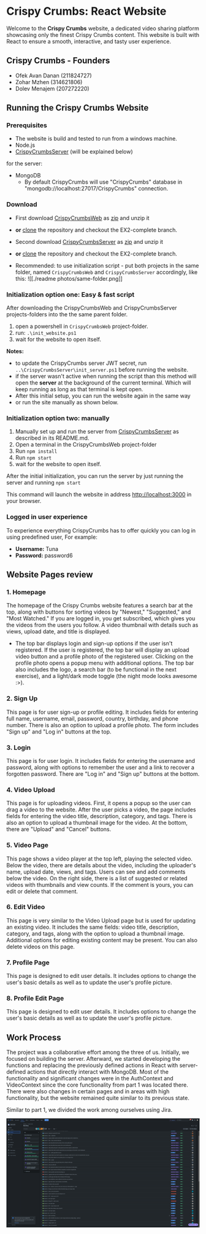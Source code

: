 # Crispy Crumbs: React Website

Welcome to the **Crispy Crumbs** website, a dedicated video sharing platform showcasing only the finest Crispy Crumbs content. This website is built with React to ensure a smooth, interactive, and tasty user experience.

## Crispy Crumbs - Founders

- Ofek Avan Danan (211824727)
- Zohar Mzhen (314621806)
- Dolev Menajem (207272220)

## Running the Crispy Crumbs Website

### Prerequisites

- The website is build and tested to run from a windows machine.
- Node.js
- [CrispyCrumbsServer](https://github.com/Mzhenian/CrispyCrumbsServer) (will be explained below)

for the server:

- MongoDB
  - By default CrispyCrumbs will use "CrispyCrumbs" database in "mongodb://localhost:27017/CrispyCrumbs" connection.

### Download

- First download [CrispyCrumbsWeb](https://github.com/Mzhenian/CrispyCrumbsWeb) as [zip](https://github.com/Mzhenian/CrispyCrumbsWeb/archive/refs/heads/EX2-main.zip) and unzip it
- **or** [clone](https://github.com/Mzhenian/CrispyCrumbsWeb.git) the repository and checkout the EX2-complete branch.
- Second download [CrispyCrumbsServer](https://github.com/Mzhenian/CrispyCrumbsServer) as [zip](https://github.com/Mzhenian/CrispyCrumbsServer/archive/refs/heads/main.zip) and unzip it
- **or** [clone](https://github.com/Mzhenian/CrispyCrumbsServer.git) the repository and checkout the EX2-complete branch.

- Recommended: to use initialization script - put both projects in the same folder, named `CrispyCrumbsWeb` and `CrispyCrumbsServer` accordingly, like this:
![[./readme photos/same-folder.png]]

### Initialization option one: Easy & fast script

After downloading the CrispyCrumbsWeb and CrispyCrumbsServer projects-folders into the the same parent folder.

1) open a powershell in `CrispyCrumbsWeb` project-folder.
2) run: `.\init_website.ps1`
3) wait for the website to open itself.

**Notes:**

- to update the CrispyCrumbs server JWT secret, run `..\CrispyCrumbsServer\init_server.ps1` before running the website.
- if the server wasn't active when running the script than this method will open the **server** at the background of the current terminal. Which will keep running as long as that terminal is kept open.
- After this initial setup, you can run the website again in the same way
- or run the site manually as shown below.

### Initialization option two: manually

1) Manually set up and run the server from [CrispyCrumbsServer](https://github.com/Mzhenian/CrispyCrumbsServer) as described in its README.md.
2) Open a terminal in the CrispyCrumbsWeb  project-folder
3) Run `npm install`
4) Run `npm start`
5) wait for the website to open itself.

After the initial initialization, you can run the server by just running the server and running `npm start`

This command will launch the website in address [http://localhost:3000](http://localhost:3000) in your browser.

### Logged in user experience

To experience everything CrispyCrumbs has to offer quickly you can log in using predefined user,  For example:

- **Username:** Tuna
- **Password:** password6

## Website Pages review

### 1. Homepage

The homepage of the Crispy Crumbs website features a search bar at the top, along with buttons for sorting videos by "Newest," "Suggested," and "Most Watched." If you are logged in, you get subscribed, which gives you the videos from the users you follow. A video thumbnail with details such as views, upload date, and title is displayed.

- The top bar displays login and sign-up options if the user isn't registered. If the user is registered, the top bar will display an upload video button and a profile photo of the registered user. Clicking on the profile photo opens a popup menu with additional options. The top bar also includes the logo, a search bar (to be functional in the next exercise), and a light/dark mode toggle (the night mode looks awesome :>).

### 2. Sign Up

This page is for user sign-up or profile editing. It includes fields for entering full name, username, email, password, country, birthday, and phone number. There is also an option to upload a profile photo. The form includes "Sign up" and "Log in" buttons at the top.

### 3. Login

This page is for user login. It includes fields for entering the username and password, along with options to remember the user and a link to recover a forgotten password. There are "Log in" and "Sign up" buttons at the bottom.

### 4. Video Upload

This page is for uploading videos. First, it opens a popup so the user can drag a video to the website. After the user picks a video, the page includes fields for entering the video title, description, category, and tags. There is also an option to upload a thumbnail image for the video. At the bottom, there are "Upload" and "Cancel" buttons.

### 5. Video Page

This page shows a video player at the top left, playing the selected video. Below the video, there are details about the video, including the uploader's name, upload date, views, and tags. Users can see and add comments below the video. On the right side, there is a list of suggested or related videos with thumbnails and view counts. If the comment is yours, you can edit or delete that comment.

### 6. Edit Video

This page is very similar to the Video Upload page but is used for updating an existing video. It includes the same fields: video title, description, category, and tags, along with the option to upload a thumbnail image. Additional options for editing existing content may be present. You can also delete videos on this page.

### 7. Profile Page

This page is designed to edit user details. It includes options to change the user's basic details as well as to update the user's profile picture.

### 8. Profile Edit Page

This page is designed to edit user details. It includes options to change the user's basic details as well as to update the user's profile picture.

## Work Process

The project was a collaborative effort among the three of us. Initially, we focused on building the server. Afterward, we started developing the functions and replacing the previously defined actions in React with server-defined actions that directly interact with MongoDB. Most of the functionality and significant changes were in the AuthContext and VideoContext since the core functionality from part 1 was located there. There were also changes in certain pages and in areas with high functionality, but the website remained quite similar to its previous state.

Similar to part 1, we divided the work among ourselves using Jira.

![Jira Board](<readme photos/Screenshot 2024-07-27 233247.png>)
